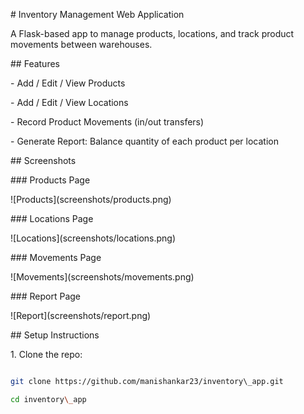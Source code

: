 \# Inventory Management Web Application



A Flask-based app to manage products, locations, and track product movements between warehouses.



\## Features

\- Add / Edit / View Products

\- Add / Edit / View Locations

\- Record Product Movements (in/out transfers)

\- Generate Report: Balance quantity of each product per location



\## Screenshots

\### Products Page

!\[Products](screenshots/products.png)



\### Locations Page

!\[Locations](screenshots/locations.png)



\### Movements Page

!\[Movements](screenshots/movements.png)



\### Report Page

!\[Report](screenshots/report.png)



\## Setup Instructions

1\. Clone the repo:

```bash

git clone https://github.com/manishankar23/inventory\_app.git

cd inventory\_app



